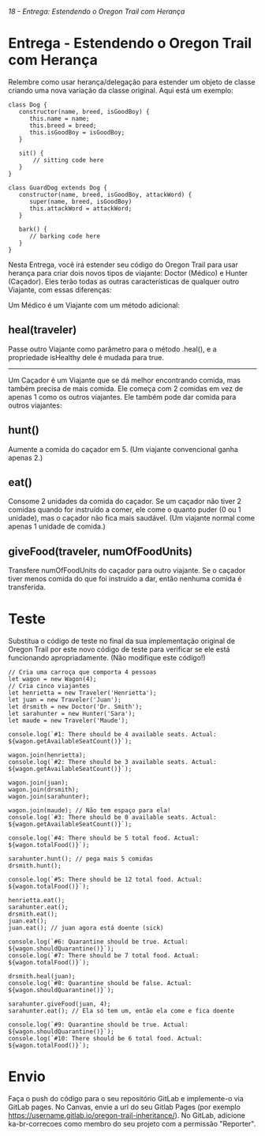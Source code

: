 <em>18 - Entrega: Estendendo o Oregon Trail com Herança</em>

<h1>Entrega - Estendendo o Oregon Trail com Herança</h1>

Relembre como usar herança/delegação para estender um objeto de classe criando uma nova variação da classe original. Aqui está um exemplo:

```
class Dog {
   constructor(name, breed, isGoodBoy) {
      this.name = name;
      this.breed = breed;
      this.isGoodBoy = isGoodBoy;
   }

   sit() {
       // sitting code here
   }
}

class GuardDog extends Dog {
   constructor(name, breed, isGoodBoy, attackWord) {
      super(name, breed, isGoodBoy)
      this.attackWord = attackWord;
   }

   bark() {
      // barking code here
   }
}
```

Nesta Entrega, você irá estender seu código do Oregon Trail para usar herança para criar dois novos tipos de viajante: Doctor (Médico) e Hunter (Caçador). Eles terão todas as outras características de qualquer outro Viajante, com essas diferenças:

Um Médico é um Viajante com um método adicional:

<h2>heal(traveler)</h2>

Passe outro Viajante como parâmetro para o método .heal(), e a propriedade isHealthy dele é mudada para true.

<hr>

Um Caçador é um Viajante que se dá melhor encontrando comida, mas também precisa de mais comida. Ele começa com 2 comidas em vez de apenas 1 como os outros viajantes. Ele também pode dar comida para outros viajantes:

<h2>hunt()</h2>

Aumente a comida do caçador em 5. (Um viajante convencional ganha apenas 2.)

<h2>eat()</h2>

Consome 2 unidades da comida do caçador. Se um caçador não tiver 2 comidas quando for instruído a comer, ele come o quanto puder (0 ou 1 unidade), mas o caçador não fica mais saudável. (Um viajante normal come apenas 1 unidade de comida.)

<h2>giveFood(traveler, numOfFoodUnits)</h2>

Transfere numOfFoodUnits do caçador para outro viajante. Se o caçador tiver menos comida do que foi instruído a dar, então nenhuma comida é transferida.

<h1>Teste</h1>

Substitua o código de teste no final da sua implementação original de Oregon Trail por este novo código de teste para verificar se ele está funcionando apropriadamente. (Não modifique este código!)

```
// Cria uma carroça que comporta 4 pessoas
let wagon = new Wagon(4);
// Cria cinco viajantes
let henrietta = new Traveler('Henrietta');
let juan = new Traveler('Juan');
let drsmith = new Doctor('Dr. Smith');
let sarahunter = new Hunter('Sara');
let maude = new Traveler('Maude');

console.log(`#1: There should be 4 available seats. Actual: ${wagon.getAvailableSeatCount()}`);

wagon.join(henrietta);
console.log(`#2: There should be 3 available seats. Actual: ${wagon.getAvailableSeatCount()}`);

wagon.join(juan);
wagon.join(drsmith);
wagon.join(sarahunter);

wagon.join(maude); // Não tem espaço para ela!
console.log(`#3: There should be 0 available seats. Actual: ${wagon.getAvailableSeatCount()}`);

console.log(`#4: There should be 5 total food. Actual: ${wagon.totalFood()}`);

sarahunter.hunt(); // pega mais 5 comidas
drsmith.hunt();

console.log(`#5: There should be 12 total food. Actual: ${wagon.totalFood()}`);

henrietta.eat();
sarahunter.eat();
drsmith.eat();
juan.eat();
juan.eat(); // juan agora está doente (sick)

console.log(`#6: Quarantine should be true. Actual: ${wagon.shouldQuarantine()}`);
console.log(`#7: There should be 7 total food. Actual: ${wagon.totalFood()}`);

drsmith.heal(juan);
console.log(`#8: Quarantine should be false. Actual: ${wagon.shouldQuarantine()}`);

sarahunter.giveFood(juan, 4);
sarahunter.eat(); // Ela só tem um, então ela come e fica doente

console.log(`#9: Quarantine should be true. Actual: ${wagon.shouldQuarantine()}`);
console.log(`#10: There should be 6 total food. Actual: ${wagon.totalFood()}`);
```

<h1>Envio</h1>

Faça o push do código para o seu repositório GitLab e implemente-o via GitLab pages. No Canvas, envie a url do seu Gitlab Pages (por exemplo https://username.gitlab.io/oregon-trail-inheritance/). No GitLab, adicione ka-br-correcoes como membro do seu projeto com a permissão "Reporter".